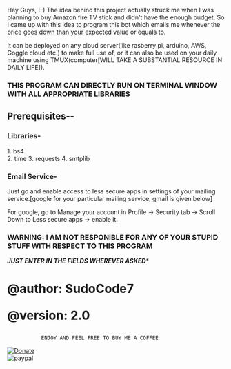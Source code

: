 Hey Guys, :-)
The idea behind this project actually struck me when I was planning to buy 
Amazon fire TV stick and didn't have the enough budget. So I came up
with this idea to program this bot which emails me whenever the price goes
down than your expected value or equals to.

It can be deployed on any cloud server(like rasberry pi, arduino, AWS, Goggle cloud etc.)
to make full use of, or it can also be used on your daily machine using TMUX(computer[WILL
TAKE A SUBSTANTIAL RESOURCE IN DAILY LIFE]).
<h3>THIS PROGRAM CAN DIRECTLY RUN ON TERMINAL WINDOW WITH ALL APPROPRIATE LIBRARIES</h3>

<h2>Prerequisites--</h2>

<h3>Libraries-</h3>
1. bs4<br/>
2. time
3. requests
4. smtplib

<h3>Email Service-</h3>
Just go and enable access to less secure apps in settings of your mailing
service.[google for your particular mailing service, gmail is given below]

For google, go to Manage your account in Profile -> Security tab -> Scroll
Down to Less secure apps -> enable it.

<h3>WARNING: I AM NOT RESPONIBLE FOR ANY OF YOUR STUPID STUFF WITH RESPECT TO THIS PROGRAM</h3>


*************JUST ENTER IN THE FIELDS WHEREVER ASKED**************
                 

<h1>@author: SudoCode7 
  
@version: 2.0</h1>

               ENJOY AND FEEL FREE TO BUY ME A COFFEE
             
        
[![Donate](https://img.shields.io/badge/Donate-PayPal-green.svg)](https://www.paypal.me/SudoCode7)        
[![paypal](https://www.paypalobjects.com/en_US/i/btn/btn_donateCC_LG.gif)](https://www.paypal.me/SudoCode7)

